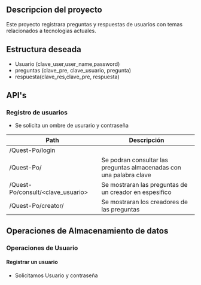 ## Descripcion del proyecto
Este proyecto registrara preguntas y respuestas de usuarios con temas relacionados a tecnologias actuales.

## Estructura deseada

- Usuario (clave_user,user_name,password)
- preguntas (clave_pre, clave_usuario, pregunta)
- respuesta(clave_res,clave_pre, respuesta)

## API's

### Registro de usuarios
- Se solicita un ombre de usurario y contraseña


| Path                  | Descripción |
| --------------------- | ----------- |
| /Quest-Po/login       |             |
| /Quest-Po/           | Se podran consultar las preguntas almacenadas con una palabra clave            |
| /Quest-Po/consult/<clave_usuario>       | Se mostraran las preguntas de un creador en espesifico           |
| /Quest-Po/creator/       | Se mostraran los creadores de las preguntas           |

## Operaciones de Almacenamiento de datos

### Operaciones de Usuario
#### Registrar un usuario
- Solicitamos Usuario y contraseña
